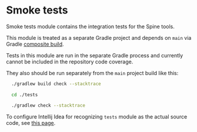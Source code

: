 # Smoke tests

Smoke tests module contains the integration tests for the Spine tools.

This module is treated as a separate Gradle project and depends on `main` via Gradle
[composite build](https://docs.gradle.org/current/userguide/composite_builds.html#included_build_declaring_substitutions).

Tests in this module are run in the separate Gradle process and currently cannot be included in the 
repository code coverage.

They also should be run separately from the `main` project build like this:

```bash
  ./gradlew build check --stacktrace
  
  cd ./tests
  
  ./gradlew check --stacktrace
```

To configure Intellij Idea for recognizing `tests` module as the actual source code, see 
[this page](https://blog.jetbrains.com/idea/2016/10/intellij-idea-2016-3-eap-gradle-composite-builds-and-android-studio-2-2/).
